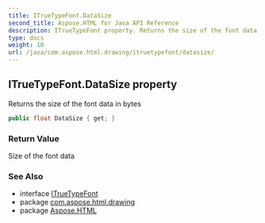 ```yaml
---
title: ITrueTypeFont.DataSize
second_title: Aspose.HTML for Java API Reference
description: ITrueTypeFont property. Returns the size of the font data in bytes
type: docs
weight: 10
url: /java/com.aspose.html.drawing/itruetypefont/datasize/
---
```

## ITrueTypeFont.DataSize property

Returns the size of the font data in bytes

```java
public float DataSize { get; }
```

### Return Value

Size of the font data

### See Also

* interface [ITrueTypeFont](../)
* package [com.aspose.html.drawing](../../../com.aspose.html.drawing/)
* package [Aspose.HTML](../../../)
